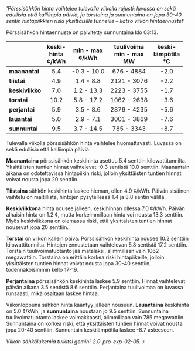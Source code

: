 *'Pörssisähkön hinta vaihtelee tulevalla viikolla rajusti: luvassa on sekä edullisia että kalliimpia päiviä, ja torstaina ja sunnuntaina on jopa 30-40 sentin hintapiikkien riski yksittäisille tunneille – katso viikon hintaennuste!'*


Pörssisähkön hintaennuste on päivitetty sunnuntaina klo 03:13.

|   | keski-<br>hinta<br>¢/kWh | min - max<br>¢/kWh | tuulivoima<br>min - max<br>MW | keski-<br>lämpötila<br>°C |
|:-------------|:----------------:|:----------------:|:-------------:|:-------------:|
| **maanantai**   | 5.4  | -0.3 - 10.0  | 676 - 4884 | -2.0 |
| **tiistai**     | 4.9  | 1.4 - 8.8   | 2121 - 3076 | -2.2 |
| **keskiviikko** | 7.0  | 1.2 - 13.3  | 2223 - 3755 | -1.7 |
| **torstai**    | 10.2 | 5.8 - 17.2  | 1062 - 2638 | -3.6 |
| **perjantai**  | 5.9  | 3.5 - 8.6   | 2879 - 4235 | -5.6 |
| **lauantai**   | 5.0  | 2.9 - 7.1   | 3001 - 3869 | -7.6 |
| **sunnuntai**  | 9.5  | 3.7 - 14.5  | 785 - 3343  | -8.7 |

Tulevalla viikolla pörssisähkön hinta vaihtelee huomattavasti. Luvassa on sekä edullisia että kalliimpia päiviä.

**Maanantaina** pörssisähkön keskihinta asettuu 5.4 senttiin kilowattitunnilta. Yksittäisten tuntien hinnat vaihtelevat -0.3 sentistä 10.0 senttiin. Maanantain aikana on odotettavissa hintapiikin riski, jolloin yksittäisten tuntien hinnat voivat nousta jopa 20 senttiin.

**Tiistaina** sähkön keskihinta laskee hieman, ollen 4.9 ¢/kWh. Päivän sisäinen vaihtelu on maltillista, hintojen pysytellessä 1.4 ja 8.8 sentin välillä.

**Keskiviikkona** hinta nousee jälleen, keskihinnan ollessa 7.0 ¢/kWh. Päivän alhaisin hinta on 1.2 ¢, mutta korkeimmillaan hinta voi nousta 13.3 senttiin. Myös keskiviikkona on olemassa riski, että yksittäisten tuntien hinnat nousevat jopa 20 senttiin.

**Torstai** on viikon kallein päivä. Pörssisähkön keskihinta nousee 10.2 senttiin kilowattitunnilta. Hintojen ennustetaan vaihtelevan 5.8 sentistä 17.2 senttiin. Torstain tuulivoimatuotanto jää matalaksi, alimmillaan vain 1062 megawattiin. Torstaina on erittäin korkea riski hintapiikeille, jolloin yksittäisten tuntien hinnat voivat nousta jopa 30-40 senttiin, todennäköisimmin kello 17-19.

**Perjantaina** pörssisähkön keskihinta laskee 5.9 senttiin. Hinnat vaihtelevat päivän aikana 3.5 sentistä 8.6 senttiin. Perjantaina tuulivoimaa on luvassa runsaasti, mikä osaltaan laskee hintaa.

Viikonloppuna sähkön hinta kääntyy jälleen nousuun. **Lauantaina** keskihinta on 5.0 ¢/kWh, ja **sunnuntaina** noustaan jo 9.5 senttiin. Sunnuntaina tuulivoimatuotanto laskee voimakkaasti, alimmillaan vain 785 megawattiin. Sunnuntaina on korkea riski, että yksittäisten tuntien hinnat voivat nousta jopa 20-40 senttiin. Sunnuntain keskilämpötila laskee -8.7 asteeseen.

*Viikon sähkölukemia tulkitsi gemini-2.0-pro-exp-02-05.* ⚡️

